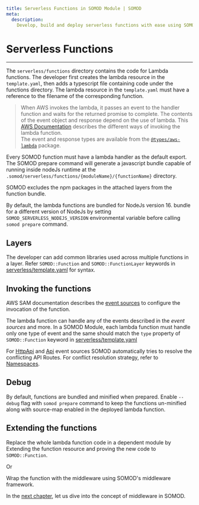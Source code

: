 ```YAML
title: Serverless Functions in SOMOD Module | SOMOD
meta:
  description:
    Develop, build and deploy serverless functions with ease using SOMOD modules.
```

# Serverless Functions

---

The `serverless/functions` directory contains the code for Lambda functions. The developer first creates the lambda resource in the `template.yaml`, then adds a typescript file containing code under the functions directory. The lambda resource in the `template.yaml` must have a reference to the filename of the corresponding function.

> When AWS invokes the lambda, it passes an event to the handler function and waits for the returned promise to complete. The contents of the event object and response depend on the use of lambda. This [AWS Documentation](https://docs.aws.amazon.com/lambda/latest/dg/lambda-services.html) describes the different ways of invoking the lambda function.  
> The event and response types are available from the [`@types/aws-lambda`](https://www.npmjs.com/package/@types/aws-lambda) package.

Every SOMOD function must have a lambda handler as the default export.
The SOMOD prepare command will generate a javascript bundle capable of running inside nodeJs runtime at the `.somod/serverless/functions/{moduleName}/{functionName}` directory.

SOMOD excludes the npm packages in the attached layers from the function bundle.

By default, the lambda functions are bundled for NodeJs version 16. bundle for a different version of NodeJs by setting `SOMOD_SERVERLESS_NODEJS_VERSION` environmental variable before calling `somod prepare` command.

## Layers

The developer can add common libraries used across multiple functions in a layer. Refer `SOMOD::Function` and `SOMOD::FunctionLayer` keywords in [serverless/template.yaml](/reference/main-concepts/serverless/template.yaml) for syntax.

## Invoking the functions

AWS SAM documentation describes the [event sources](https://docs.aws.amazon.com/serverless-application-model/latest/developerguide/sam-property-function-eventsource.html) to configure the invocation of the function.

The lambda function can handle any of the events described in the _event sources_ and more. In a SOMOD Module, each lambda function must handle only one type of event and the same should match the `type` property of `SOMOD::Function` keyword in [serverless/template.yaml](/reference/main-concepts/serverless/template.yaml)

For [HttpApi](https://docs.aws.amazon.com/serverless-application-model/latest/developerguide/sam-property-function-httpapi.html) and [Api](https://docs.aws.amazon.com/serverless-application-model/latest/developerguide/sam-property-function-api.html) event sources SOMOD automatically tries to resolve the conflicting API Routes.
For conflict resolution strategy, refer to [Namespaces](/reference/main-concepts/namespaces).

## Debug

By default, functions are bundled and minified when prepared. Enable `--debug` flag with `somod prepare` command to keep the functions un-minified along with source-map enabled in the deployed lambda function.

## Extending the functions

Replace the whole lambda function code in a dependent module by Extending the function resource and proving the new code to `SOMOD::Function`.

Or

Wrap the function with the middleware using SOMOD's middleware framework.

In the [next chapter](/reference/main-concepts/serverless/middlewares), let us dive into the concept of middleware in SOMOD.
